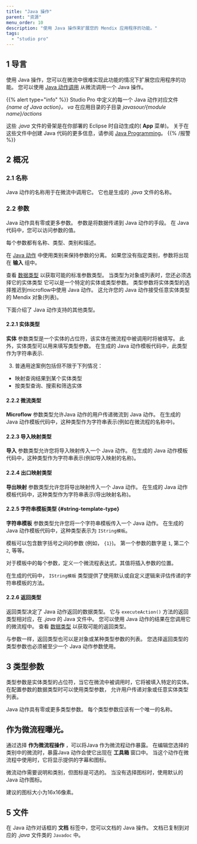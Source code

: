 ```yaml
---
title: "Java 操作"
parent: "资源"
menu_order: 10
description: "使用 Java 操作来扩展您的 Mendix 应用程序的功能。"
tags:
  - "studio pro"
---
```


## 1 导言

使用 Java 操作，您可以在微流中很难实现此功能的情况下扩展您应用程序的功能。 您可以使用 [Java 动作调用](java-action-call) 从微流调用一个 Java 操作。

{{% alert type="info" %}}
Studio Pro 中定义的每一个 Java 动作对应文件 *{name of Java action}。 va* 在应用目录的子目录 *javasour/{module name}/actions*

这些 *.java* 文件的骨架是在你部署的 Eclipse 时自动生成的( **App** 菜单)。 关于在这些文件中创建 Java 代码的更多信息，请参阅 [Java Programming](java-programming)。
{{% /报警 %}}

## 2 概况

### 2.1 名称

Java 动作的名称用于在微流中调用它。 它也是生成的 *.java* 文件的名称。

### 2.2 参数

Java 动作具有零或更多参数。 参数是将数据传递到 Java 动作的手段。 在 Java 代码中，您可以访问参数的值。

每个参数都有名称、类型、类别和描述。

在 [Java 动作](java-action-call) 中使用类别来保持参数的分离。 如果您没有指定类别，参数将出现在 **输入** 组中。

查看 [数据类型](data-types) 以获取可能的标准参数类型。 当类型为对象或列表时，您还必须选择它的实体类型 它可以是一个特定的实体或类型参数。 类型参数将实体类型的选择推迟到microflow中使用 Java 动作。 这允许您的 Java 动作接受任意实体类型的 Mendix 对象(列表)。

下面介绍了 Java 动作支持的其他类型。

#### 2.2.1 实体类型

**实体** 参数类型是一个实体的占位符，该实体在微流程中被调用时将被填写。 此外，实体类型可以用来填写类型参数。 在生成的 Java 动作模板代码中，此类型作为字符串表示.

3. 普通用途案例包括但不限于下列情况：

* 映射查询结果到某个实体类型
* 按类型查询、搜索和筛选实体

#### 2.2.2 微流类型

**Microflow** 参数类型允许Java 动作的用户传递微流到 Java 动作。 在生成的 Java 动作模板代码中，这种类型作为字符串表示(例如在微流程的名称中)。

#### 2.2.3 导入映射类型

**导入** 参数类型允许您将导入映射传入一个 Java 动作。 在生成的 Java 动作模板代码中，这种类型作为字符串表示(例如导入映射的名称)。

#### 2.2.4 出口映射类型

**导出映射** 参数类型允许您将导出映射传入一个 Java 动作。 在生成的 Java 动作模板代码中，这种类型作为字符串表示(导出映射名称)。

#### 2.2.5 字符串模板类型 {#string-template-type}

**字符串模板** 参数类型允许您将一个字符串模板传入一个 Java 动作。 在生成的 Java 动作模板代码中，这种类型表示为 `IString模板`。

模板可以包含数字括号之间的参数 (例如， `{1}`)。 第一个参数的数字是 `1`, 第二个 `2`, 等等。

对于模板中的每个参数，定义一个微流程表达式，其值将插入参数的位置。

在生成的代码中， `IString模板` 类型提供了使用默认或自定义逻辑来评估传递的字符串模板的方法。

#### 2.2.6 返回类型

返回类型决定了 Java 动作返回的数据类型。 它与 `executeAction()` 方法的返回类型相对应，在 *.java* 的 Java 文件中。 您可以使用 Java 动作的结果在您调用它的微流程中。 查看 [数据类型](data-types) 以获取可能的返回类型。

与参数一样，返回类型也可以是对象或某种类型参数的列表。 您选择返回类型的类型参数也必须被至少一个 Java 动作参数使用。

## 3 类型参数

类型参数是实体类型的占位符，当它在微流中被调用时，它将被填入特定的实体。 在配置参数的数据类型时可以使用类型参数， 允许用户传递对象或任意实体类型列表。

Java 动作具有零或更多类型参数。 每个类型参数应该有一个唯一的名称。

## 作为微流程曝光。

通过选择 **作为微流程操作** ，可以将Java 作为微流程动作暴露。 在编辑您选择的类别中的微流时，暴露Java 动作会使它出现在 **工具箱** 窗口中。 当这个动作在微流程中使用时，它将显示提供的字幕和图标。

微流动作需要说明和类别，但图标是可选的。 当没有选择图标时，使用默认的 Java 动作图标。

建议的图标大小为16x16像素。

## 5 文件

在 Java 动作对话框的 **文档** 标签中，您可以文档的 Java 操作。 文档已复制到对应的 *.java* 文件类的 `Javadoc` 中。
